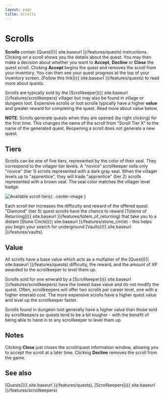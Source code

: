 ```yaml
---
layout: page
title: Scrolls
---
```


# Scrolls

**Scrolls** contain [Quest]({{ site.baseurl }}/features/quests) instructions. Clicking on a scroll shows you the details about the quest. You may then make a decision about whether you want to **Accept**, **Decline** or **Close** the quest scroll.  Clicking **Accept** begins the quest and removes the scroll from your inventory. You can then see your quest progress at the top of your inventory screen. [Follow this link]({{ site.baseurl }}/features/quests) to read more about quests.

Scrolls are typically sold by the [Scrollkeeper]({{ site.baseurl }}/features/scrollkeepers) villager but may also be found in village or dungeon loot.  Expensive scrolls or loot scrolls typically have a higher **value** and greater reward for completing the quest.  Read more about value below.

**NOTE**: Scrolls generate quests when they are opened (by right clicking) for the first time.  This changes the name of the scroll from "Scroll Tier X" to the name of the generated quest.  Reopening a scroll does not generate a new quest.

## Tiers

Scrolls can be one of five tiers, represented by the color of their seal. They correspond to the villager tier levels. A "novice" scrollkeeper sells only "novice" (tier 1) scrolls represented with a dark gray seal. When the villager levels up to "apprentice", they will trade "apprentice" (tier 2) scrolls represented with a brown seal. The seal color matches the villager level badge.

![Available scroll tiers](https://i.postimg.cc/HxzQLPvK/Scrolls.jpg){: .center-image }

Each scroll tier increases the difficulty and reward of the offered quest. "Diamond" (tier 5) quest scrolls have the chance to reward [Totems of Returning]({{ site.baseurl }}/features/totem_of_returning) that take you to a distant [Stone Circle]({{ site.baseurl }}/features/stone_circle) - this helps you begin your search for underground [Vaults]({{ site.baseurl }}/features/vaults).

## Value

All scrolls have a base value which acts as a multiplier of the [Quest]({{ site.baseurl }}/features/quests) difficulty, the reward, and the amount of XP awarded to the scrollkeeper to level them up.

Scrolls sold for one emerald by a [Scrollkeeper]({{ site.baseurl }}/features/scrollkeepers) have the lowest base value and do not modify the quest.  Often, scrollkeepers will offer two scrolls per career level, one with a higher emerald cost.  The more expensive scrolls have a higher quest value and level up the scrollkeeper faster.

Scrolls found in dungeon loot generally have a higher value than those sold by scrollkeepers so quests tend to be a bit tougher - with the benefit of being able to hand in to any scrollkeeper to level them up.

## Notes

Clicking **Close** just closes the scroll/quest information window, allowing you to accept the scroll at a later time.  Clicking **Decline** removes the scroll from the game.

## See also

[Quests]({{ site.baseurl }}/features/quests), [Scrollkeepers]({{ site.baseurl }}/features/scrollkeepers)